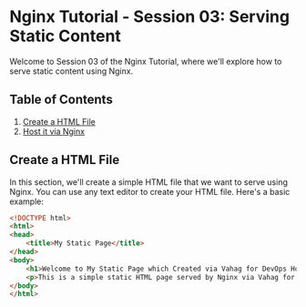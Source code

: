# Nginx Tutorial - Session 03: Serving Static Content

Welcome to Session 03 of the Nginx Tutorial, where we'll explore how to serve static content using Nginx.

## Table of Contents

1. [Create a HTML File](#create-a-html-file)
2. [Host it via Nginx](#host-it-via-nginx)

## Create a HTML File

In this section, we'll create a simple HTML file that we want to serve using Nginx. You can use any text editor to create your HTML file. Here's a basic example:

```html
<!DOCTYPE html>
<html>
<head>
    <title>My Static Page</title>
</head>
<body>
    <h1>Welcome to My Static Page which Created via Vahag for DevOps Hobbies!</h1>
    <p>This is a simple static HTML page served by Nginx via Vahag for DevOps Hobbies.</p>
</body>
</html>